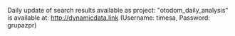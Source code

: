 Daily update of search results available as project:
"otodom_daily_analysis"
is available at:
http://dynamicdata.link (Username: timesa, Password: grupazpr)
